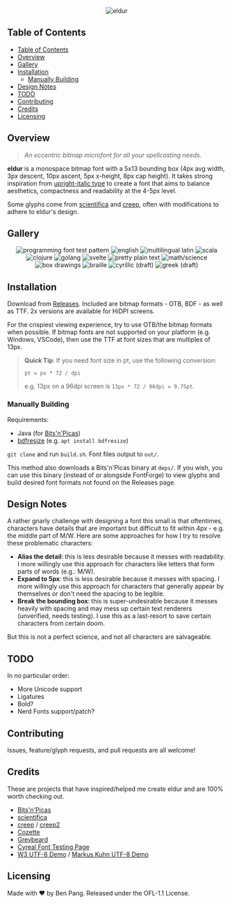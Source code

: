 <div align="center">

![eldur](./img/eldur.png)

</div>

## Table of Contents

- [Table of Contents](#table-of-contents)
- [Overview](#overview)
- [Gallery](#gallery)
- [Installation](#installation)
  - [Manually Building](#manually-building)
- [Design Notes](#design-notes)
- [TODO](#todo)
- [Contributing](#contributing)
- [Credits](#credits)
- [Licensing](#licensing)

## Overview

> _An eccentric bitmap microfont for all your spellcasting needs._

**eldur** is a monospace bitmap font with a 5x13 bounding box (4px avg width,
3px descent, 10px ascent, 5px x-height, 8px cap height). It takes strong
inspiration from [upright-italic
type](https://en.wikipedia.org/wiki/Italic_type#Upright_italics) to create a
font that aims to balance aesthetics, compactness and readability at the 4-5px
level.

Some glyphs come from [scientifica](https://github.com/nerdypepper/scientifica)
and [creep](https://github.com/romeovs/creep), often with modifications to
adhere to eldur's design.

## Gallery

<div align="center">

![programming font test pattern](./img/eldur-prog.png)
![english](./img/eldur-eng.png)
![multilingual latin](./img/eldur-lat-multi.png)
![scala](./img/eldur-scala.png)
![clojure](./img/eldur-clojure.png)
![golang](./img/eldur-go.png)
![svelte](./img/eldur-svelte.png)
![pretty plain text](./img/eldur-prettyplain.png)
![math/science](./img/eldur-mathsci.png)
![box drawings](./img/eldur-box.png)
![braille](./img/eldur-braille.png)
![cyrillic (draft)](./img/eldur-cyr.png)
![greek (draft)](./img/eldur-greek.png)

</div>

## Installation

Download from [Releases](https://github.com/molarmanful/eldur/releases).
Included are bitmap formats - OTB, BDF - as well as TTF. 2x
versions are available for HiDPI screens.

For the crispiest viewing experience, try to use OTB/the bitmap formats when
possible. If bitmap fonts are not supported on your platform (e.g. Windows,
VSCode), then use the TTF at font sizes that are multiples of 13px.

> **Quick Tip**: If you need font size in pt, use the following conversion:
>
> `pt = px * 72 / dpi`
>
> e.g. 13px on a 96dpi screen is `13px * 72 / 96dpi = 9.75pt`.

### Manually Building

Requirements:

- Java (for [Bits'n'Picas](https://github.com/kreativekorp/bitsnpicas))
- [bdfresize](https://github.com/ntwk/bdfresize) (e.g. `apt install bdfresize`)

`git clone` and run `build.sh`. Font files output to `out/`.

This method also downloads a Bits'n'Picas binary at `deps/`. If you wish, you
can use this binary (instead of or alongside FontForge) to view glyphs and
build desired font formats not found on the Releases page.

## Design Notes

A rather gnarly challenge with designing a font this small is that oftentimes,
characters have details that are important but difficult to fit within 4px -
e.g. the middle part of M/W. Here are some approaches for how I try to resolve
these problematic characters:

- **Alias the detail**: this is less desirable because it messes with
  readability. I more willingly use this approach for characters like letters
  that form parts of words (e.g.: M/W).
- **Expand to 5px**: this is less desirable because it messes with spacing. I
  more willingly use this approach for characters that generally appear by
  themselves or don't need the spacing to be legible.
- **Break the bounding box**: this is super-undesirable because it messes
  heavily with spacing and may mess up certain text renderers (unverified,
  needs testing). I use this as a last-resort to save certain characters from
  certain doom.

But this is not a perfect science, and not all characters are salvageable.

## TODO

In no particular order:

- More Unicode support
- Ligatures
- Bold?
- Nerd Fonts support/patch?

## Contributing

Issues, feature/glyph requests, and pull requests are all welcome!

## Credits

These are projects that have inspired/helped me create eldur and are 100% worth
checking out.

- [Bits'n'Picas](https://github.com/kreativekorp/bitsnpicas)
- [scientifica](https://github.com/nerdypepper/scientifica)
- [creep](https://github.com/romeovs/creep) /
  [creep2](https://github.com/raymond-w-ko/creep2)
- [Cozette](https://github.com/slavfox/Cozette)
- [Greybeard](https://github.com/flowchartsman/greybeard)
- [Cyreal Font Testing Page](http://www.cyreal.org/Font-Testing-Page/)
- [W3 UTF-8 Demo](https://www.w3.org/2001/06/utf-8-test/UTF-8-demo.html) /
  [Markus Kuhn UTF-8 Demo](https://antofthy.gitlab.io/info/data/utf8-demo.txt)

## Licensing

Made with ♥ by Ben Pang. Released under the OFL-1.1 License.
